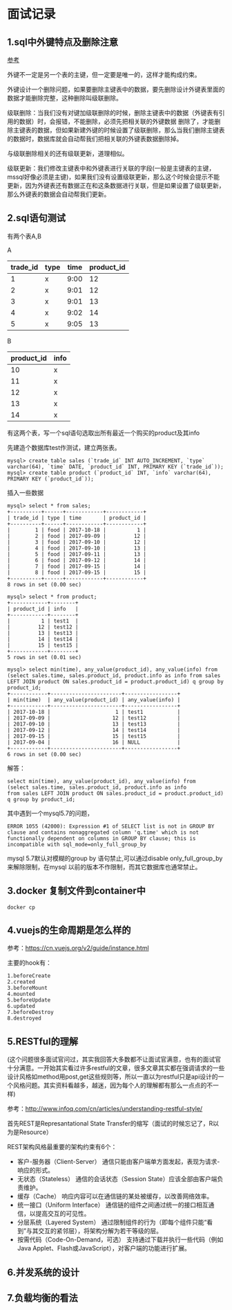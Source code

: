 面试记录
======


1.sql中外键特点及删除注意
------

[参考](http://www.cnblogs.com/ywb-lv/archive/2012/03/12/2391860.html)

外键不一定是另一个表的主键，但一定要是唯一的，这样才能构成约束。

外键设计一个删除问题，如果要删除主键表中的数据，要先删除设计外键表里面的数据才能删除完整，这种删除叫级联删除。

级联删除：当我们没有对键加级联删除的时候，删除主键表中的数据（外键表有引用的数据）时，会报错，不能删除，必须先把相关联的外键数据 删除了，才能删除主键表的数据，但如果新建外键的时候设置了级联删除，那么当我们删除主键表的数据时，数据库就会自动帮我们把相关联的外键表数据删除掉。

与级联删除相关的还有级联更新，道理相似。

级联更新：我们修改主键表中和外键表进行关联的字段(一般是主键表的主键，mssql好像必须是主键)，如果我们没有设置级联更新，那么这个时候会提示不能更新，因为外键表还有数据正在和这条数据进行关联，但是如果设置了级联更新，那么外键表的数据会自动帮我们更新。

2.sql语句测试
-----

有两个表A,B

A

trade_id  | type| time | product_id
--------- | ----|------|---
1  | x | 9:00|12
2  | x | 9:01|12
3  | x | 9:01|13
4  | x | 9:02|14
5  | x | 9:05|13

B

product_id  | info| 
--------- | ----|
10  | x | 
11 | x |
12  | x |
13  | x |
14  | x |

有这两个表，写一个sql语句选取出所有最近一个购买的product及其info


先建造个数据库test作测试，建立两张表。

```
mysql> create table sales (`trade_id` INT AUTO_INCREMENT, `type` varchar(64), `time` DATE, `product_id` INT, PRIMARY KEY (`trade_id`));
mysql> create table product (`product_id` INT, `info` varchar(64), PRIMARY KEY (`product_id`));
```

插入一些数据

```
mysql> select * from sales;
+----------+------+------------+------------+
| trade_id | type | time       | product_id |
+----------+------+------------+------------+
|        1 | food | 2017-10-18 |          1 |
|        2 | food | 2017-09-09 |         12 |
|        3 | food | 2017-09-10 |         12 |
|        4 | food | 2017-09-10 |         13 |
|        5 | food | 2017-09-11 |         13 |
|        6 | food | 2017-09-12 |         14 |
|        7 | food | 2017-09-15 |         14 |
|        8 | food | 2017-09-15 |         15 |
+----------+------+------------+------------+
8 rows in set (0.00 sec)

mysql> select * from product;
+------------+--------+
| product_id | info   |
+------------+--------+
|          1 | test1  |
|         12 | test12 |
|         13 | test13 |
|         14 | test14 |
|         15 | test15 |
+------------+--------+
5 rows in set (0.01 sec)

mysql> select min(time), any_value(product_id), any_value(info) from (select sales.time, sales.product_id, product.info as info from sales LEFT JOIN product ON sales.product_id = product.product_id) q group by product_id;
+------------+-----------------------+-----------------+
| min(time)  | any_value(product_id) | any_value(info) |
+------------+-----------------------+-----------------+
| 2017-10-18 |                     1 | test1           |
| 2017-09-09 |                    12 | test12          |
| 2017-09-10 |                    13 | test13          |
| 2017-09-12 |                    14 | test14          |
| 2017-09-15 |                    15 | test15          |
| 2017-09-04 |                    16 | NULL            |
+------------+-----------------------+-----------------+
6 rows in set (0.00 sec)
```

解答：
```
select min(time), any_value(product_id), any_value(info) from 
(select sales.time, sales.product_id, product.info as info 
from sales LEFT JOIN product ON sales.product_id = product.product_id) 
q group by product_id;
```


其中遇到一个mysql5.7的问题， 
```
ERROR 1055 (42000): Expression #1 of SELECT list is not in GROUP BY clause and contains nonaggregated column 'q.time' which is not functionally dependent on columns in GROUP BY clause; this is incompatible with sql_mode=only_full_group_by
```
mysql 5.7默认对模糊的group by 语句禁止,可以通过disable only_full_group_by 来解除限制，在mysql 以前的版本不作限制，而其它数据库也通常禁止。

3.docker 复制文件到container中
-----

`docker cp `

4.vuejs的生命周期是怎么样的
------

参考：https://cn.vuejs.org/v2/guide/instance.html

主要的hook有：

```
1.beforeCreate
2.created
3.beforeMount
4.mounted
5.beforeUpdate
6.updated
7.beforeDestroy
8.destroyed
```

5.RESTful的理解
-----
(这个问题很多面试官问过，其实我回答大多数都不让面试官满意，也有的面试官十分满意。一开始其实看过许多restful的文章，很多文章其实都在强调请求的一些设计风格如method用post,get这些规则等，所以一直以为restful只是api设计的一个风格问题。其实资料看越多，越迷，因为每个人的理解都有那么一点点的不一样)

参考：http://www.infoq.com/cn/articles/understanding-restful-style/

首先REST是Represantational State Transfer的缩写（面试的时候忘记了，R以为是Resource）

REST架构风格最重要的架构约束有6个：

* 客户-服务器（Client-Server）
通信只能由客户端单方面发起，表现为请求-响应的形式。
* 无状态（Stateless）
通信的会话状态（Session State）应该全部由客户端负责维护。
* 缓存（Cache）
响应内容可以在通信链的某处被缓存，以改善网络效率。
* 统一接口（Uniform Interface）
通信链的组件之间通过统一的接口相互通信，以提高交互的可见性。
* 分层系统（Layered System）
通过限制组件的行为（即每个组件只能“看到”与其交互的紧邻层），将架构分解为若干等级的层。
* 按需代码（Code-On-Demand，可选）
支持通过下载并执行一些代码（例如Java Applet、Flash或JavaScript），对客户端的功能进行扩展。


6.并发系统的设计
-------

7.负载均衡的看法
--------